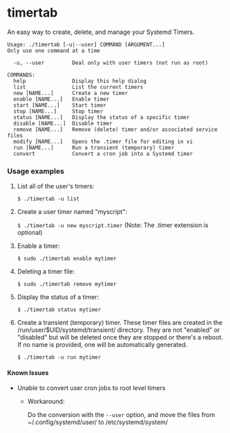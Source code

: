 # timertab

An easy way to create, delete, and manage your Systemd Timers.

```
Usage: ./timertab [-u|--user] COMMAND [ARGUMENT...]
Only use one command at a time

  -u, --user         Deal only with user timers (not run as root)

COMMANDS:
  help               Display this help dialog
  list               List the current timers
  new [NAME...]      Create a new timer
  enable [NAME...]   Enable timer
  start [NAME...]    Start timer
  stop [NAME...]     Stop timer
  status [NAME...]   Display the status of a specific timer
  disable [NAME...]  Disable timer
  remove [NAME...]   Remove (delete) timer and/or associated service files
  modify [NAME...]   Opens the .timer file for editing in vi
  run [NAME...]      Run a transient (temporary) timer
  convert            Convert a cron job into a Systemd timer
```

### Usage examples

1. List all of the user's timers:

   `$ ./timertab -u list`

2. Create a user timer named "myscript":

   `$ ./timertab -u new myscript.timer`  (Note: The .timer extension is optional)

3. Enable a timer:

   `$ sudo ./timertab enable mytimer`

4. Deleting a timer file:

   `$ sudo ./timertab remove mytimer`

5. Display the status of a timer:

   `$ ./timertab status mytimer`

6. Create a transient (temporary) timer.
   These timer files are created in the /run/user/$UID/systemd/transient/ directory.
   They are not "enabled" or "disabled" but will be deleted once they are stopped or there's a reboot.
   If no name is provided, one will be automatically generated.

   `$ ./timertab -u run mytimer`

#### Known Issues

- Unable to convert user cron jobs to root level timers

  - Workaround:
  
    Do the conversion with the `--user` option, and move the files from ~/.config/systemd/user/ to /etc/systemd/system/
